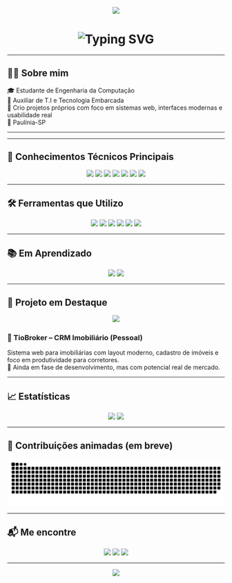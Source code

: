 <!-- Banner reto e mais tech -->
<p align="center">
  <img src="https://capsule-render.vercel.app/api?type=rect&color=1e3a8a&height=120&section=header&text=João%20Tiodoro&fontSize=38&fontColor=ffffff"/>
</p>

<!-- Frases animadas que cabem e funcionam -->
<h1 align="center">
  <img src="https://readme-typing-svg.demolab.com?font=Fira+Code&size=22&pause=1000&center=true&vCenter=true&width=750&lines=Desenvolvedor+Web+e+UI/UX;Projetos+funcionais+e+bonitos;Tecnologia+com+impacto+real" alt="Typing SVG" />
</h1>


---

## 👨‍💻 Sobre mim

🎓 Estudante de Engenharia da Computação  
🧠 Auxiliar de T.I e Tecnologia Embarcada  
🚀 Crio projetos próprios com foco em sistemas web, interfaces modernas e usabilidade real  
📍 Paulínia-SP

---

---

## 🧱 Conhecimentos Técnicos Principais

<p align="center">
  <img src="https://cdn.jsdelivr.net/gh/devicons/devicon/icons/html5/html5-original.svg" width="40" />
  <img src="https://cdn.jsdelivr.net/gh/devicons/devicon/icons/css3/css3-original.svg" width="40" />
  <img src="https://cdn.jsdelivr.net/gh/devicons/devicon/icons/javascript/javascript-original.svg" width="40" />
  <img src="https://cdn.jsdelivr.net/gh/devicons/devicon/icons/react/react-original.svg" width="40" />
  <img src="https://cdn.jsdelivr.net/gh/devicons/devicon/icons/php/php-original.svg" width="40" />
  <img src="https://cdn.jsdelivr.net/gh/devicons/devicon/icons/mysql/mysql-original.svg" width="40" />
  <img src="https://cdn.jsdelivr.net/gh/devicons/devicon/icons/git/git-original.svg" width="40" />
</p>

---

## 🛠️ Ferramentas que Utilizo

<p align="center">
  <img src="https://cdn.jsdelivr.net/gh/devicons/devicon/icons/github/github-original.svg" width="40" />
  <img src="https://img.shields.io/badge/VSCode-007ACC?style=for-the-badge&logo=visual-studio-code&logoColor=white" />
  <img src="https://cdn.jsdelivr.net/gh/devicons/devicon/icons/figma/figma-original.svg" width="40" />
  <img src="https://img.shields.io/badge/Trello-0052CC?style=for-the-badge&logo=trello&logoColor=white" />
  <img src="https://img.shields.io/badge/Confluence-172B4D?style=for-the-badge&logo=confluence&logoColor=white" />
  <img src="https://img.shields.io/badge/Microsoft%20Office-D83B01?style=for-the-badge&logo=microsoft-office&logoColor=white" />
</p>

---

## 📚 Em Aprendizado

<p align="center">
  <img src="https://cdn.jsdelivr.net/gh/devicons/devicon/icons/java/java-original.svg" width="40" />
  <img src="https://cdn.jsdelivr.net/gh/devicons/devicon/icons/python/python-original.svg" width="40" />
</p>


---

## 🚀 Projeto em Destaque

<div align="center">
  <img src="https://img.shields.io/badge/Em%20Desenvolvimento-TioBroker-blue?style=for-the-badge&logo=codeigniter&logoColor=white"/>
</div>

### 🏢 TioBroker – CRM Imobiliário (Pessoal)
Sistema web para imobiliárias com layout moderno, cadastro de imóveis e foco em produtividade para corretores.  
📌 Ainda em fase de desenvolvimento, mas com potencial real de mercado.

---

## 📈 Estatísticas

<div align="center">
  <img height="160em" src="https://github-readme-stats.vercel.app/api?username=joaotiodoro&show_icons=true&theme=radical&count_private=true&hide_border=true"/>
  <img height="160em" src="https://github-readme-stats.vercel.app/api/top-langs/?username=joaotiodoro&layout=compact&theme=radical&hide_border=true"/>
</div>

---

## 🐍 Contribuições animadas (em breve)

<p align="center">
  <img src="https://github.com/Platane/snk/raw/output/github-contribution-grid-snake.svg" width="600" />
  <br />
</p>

---

## 📬 Me encontre

<p align="center">
  <a href="https://wa.me/5519997558466"><img src="https://img.shields.io/badge/WhatsApp-25D366?style=for-the-badge&logo=whatsapp&logoColor=white"/></a>
  <a href="https://instagram.com/joao_tiodoro"><img src="https://img.shields.io/badge/Instagram-E4405F?style=for-the-badge&logo=instagram&logoColor=white"/></a>
  <a href="mailto:tiodoro991408297@gmail.com"><img src="https://img.shields.io/badge/Email-D14836?style=for-the-badge&logo=gmail&logoColor=white"/></a>
</p>

---

<p align="center">
  <img src="https://capsule-render.vercel.app/api?type=waving&color=1e3a8a&height=100&section=footer"/>
</p>

